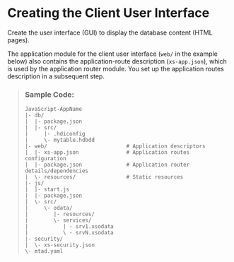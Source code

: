 <!-- loiof1599d7974cb4511b0163c1b6ac51137 -->

# Creating the Client User Interface

Create the user interface \(GUI\) to display the database content \(HTML pages\).

The application module for the client user interface \(`web/` in the example below\) also contains the application-route description \(`xs-app.json`\), which is used by the application router module. You set up the application routes description in a subsequent step.

> ### Sample Code:  
> ```
> JavaScript-AppName
> |- db/                        
> |  |- package.json            
> |  |- src/                    
> |     |- .hdiconfig           
> |     \- mytable.hdbdd        
> |- web/                         # Application descriptors
> |  |- xs-app.json               # Application routes configuration
> |  |- package.json              # Application router details/dependencies
> |  \- resources/                # Static resources
> |- js/                        
> |  |- start.js                
> |  |- package.json            
> |  \- src/                    
> |     \- odata/                    
> |        |- resources/             
> |        \- services/              
> |           | - srv1.xsodata       
> |           \ - srvN.xsodata       
> |- security/                  
> |  \- xs-security.json        
> \- mtad.yaml     
> 
> ```

